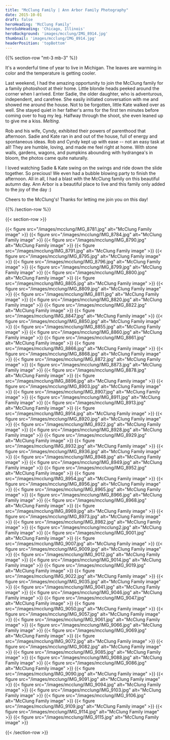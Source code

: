 ```yaml
---
title: "McClung Family | Ann Arbor Family Photography"
date: 2015-10-01
draft: false
heroHeading: 'McClung Family'
heroSubHeading: 'Chicago, Illinois'
heroBackground: 'images/mcclung/IMG_8914.jpg'
thumbnail: 'images/mcclung/IMG_8914.jpg'
headerPosition: 'topBottom'
---
```


{{% section-row "mt-3 mb-3" %}}

It's a wonderful time of year to live in Michigan. The leaves 
are warming in color and the temperature is getting cooler.

Last weekend, I had the amazing opportunity to join the McClung family for a family 
photoshoot at their home. Little blonde heads peeked around the corner when 
I arrived. Enter Sadie, the older daughter, who is adventurous, 
independent, and carefree. She easily initiated conversation with me and 
showed me around the house.  Not to be forgotten, little Kate walked over 
as well. She stayed quiet in her father's arms for the first ten minutes 
before coming over to hug my leg. Halfway through the shoot, she even 
leaned up to give me a kiss. *Melting.* 

Rob and his wife, Cyndy, exhibited their powers of parenthood that afternoon. Sadie and Kate ran in and out of 
the house, full of energy and spontaneous ideas. Rob and Cyndy kept up with 
ease -- not an easy task at all! They are humble, loving, and made me feel 
right at home. With stone walls, gardens, wagons, and pumpkins abounding 
with hydrangea's in bloom, the photos came quite naturally. 

I loved watching Sadie &amp; Kate swing on the swings and ride down the slide together. 
So precious! We even had a bubble blowing party to finish the afternoon. 
All in all, I had a blast with the McClung family on this beautiful autumn 
day. Ann Arbor is a beautiful place to live and this family only added to 
the joy of the day :) 

Cheers to the McClung's!  Thanks for letting me join you on this day!

{{% /section-row %}}

{{< section-row >}}

{{< figure src="/images/mcclung/IMG_8781.jpg" alt="McClung Family image" >}}
{{< figure src="/images/mcclung/IMG_8784.jpg" alt="McClung Family image" >}}
{{< figure src="/images/mcclung/IMG_8790.jpg" alt="McClung Family image" >}}
{{< figure src="/images/mcclung/IMG_8791.jpg" alt="McClung Family image" >}}
{{< figure src="/images/mcclung/IMG_8795.jpg" alt="McClung Family image" >}}
{{< figure src="/images/mcclung/IMG_8796.jpg" alt="McClung Family image" >}}
{{< figure src="/images/mcclung/IMG_8799.jpg" alt="McClung Family image" >}}
{{< figure src="/images/mcclung/IMG_8800.jpg" alt="McClung Family image" >}}
{{< figure src="/images/mcclung/IMG_8805.jpg" alt="McClung Family image" >}}
{{< figure src="/images/mcclung/IMG_8809.jpg" alt="McClung Family image" >}}
{{< figure src="/images/mcclung/IMG_8811.jpg" alt="McClung Family image" >}}
{{< figure src="/images/mcclung/IMG_8820.jpg" alt="McClung Family image" >}}
{{< figure src="/images/mcclung/IMG_8822.jpg" alt="McClung Family image" >}}
{{< figure src="/images/mcclung/IMG_8847.jpg" alt="McClung Family image" >}}
{{< figure src="/images/mcclung/IMG_8850.jpg" alt="McClung Family image" >}}
{{< figure src="/images/mcclung/IMG_8855.jpg" alt="McClung Family image" >}}
{{< figure src="/images/mcclung/IMG_8860.jpg" alt="McClung Family image" >}}
{{< figure src="/images/mcclung/IMG_8861.jpg" alt="McClung Family image" >}}
{{< figure src="/images/mcclung/IMG_8866.jpg" alt="McClung Family image" >}}
{{< figure src="/images/mcclung/IMG_8868.jpg" alt="McClung Family image" >}}
{{< figure src="/images/mcclung/IMG_8872.jpg" alt="McClung Family image" >}}
{{< figure src="/images/mcclung/IMG_8873.jpg" alt="McClung Family image" >}}
{{< figure src="/images/mcclung/IMG_8878.jpg" alt="McClung Family image" >}}
{{< figure src="/images/mcclung/IMG_8896.jpg" alt="McClung Family image" >}}
{{< figure src="/images/mcclung/IMG_8903.jpg" alt="McClung Family image" >}}
{{< figure src="/images/mcclung/IMG_8907.jpg" alt="McClung Family image" >}}
{{< figure src="/images/mcclung/IMG_8911.jpg" alt="McClung Family image" >}}
{{< figure src="/images/mcclung/IMG_8913.jpg" alt="McClung Family image" >}}
{{< figure src="/images/mcclung/IMG_8914.jpg" alt="McClung Family image" >}}
{{< figure src="/images/mcclung/IMG_8920.jpg" alt="McClung Family image" >}}
{{< figure src="/images/mcclung/IMG_8922.jpg" alt="McClung Family image" >}}
{{< figure src="/images/mcclung/IMG_8928.jpg" alt="McClung Family image" >}}
{{< figure src="/images/mcclung/IMG_8929.jpg" alt="McClung Family image" >}}
{{< figure src="/images/mcclung/IMG_8932.jpg" alt="McClung Family image" >}}
{{< figure src="/images/mcclung/IMG_8936.jpg" alt="McClung Family image" >}}
{{< figure src="/images/mcclung/IMG_8948.jpg" alt="McClung Family image" >}}
{{< figure src="/images/mcclung/IMG_8949.jpg" alt="McClung Family image" >}}
{{< figure src="/images/mcclung/IMG_8952.jpg" alt="McClung Family image" >}}
{{< figure src="/images/mcclung/IMG_8954.jpg" alt="McClung Family image" >}}
{{< figure src="/images/mcclung/IMG_8956.jpg" alt="McClung Family image" >}}
{{< figure src="/images/mcclung/IMG_8965.jpg" alt="McClung Family image" >}}
{{< figure src="/images/mcclung/IMG_8966.jpg" alt="McClung Family image" >}}
{{< figure src="/images/mcclung/IMG_8968.jpg" alt="McClung Family image" >}}
{{< figure src="/images/mcclung/IMG_8969.jpg" alt="McClung Family image" >}}
{{< figure src="/images/mcclung/IMG_8973.jpg" alt="McClung Family image" >}}
{{< figure src="/images/mcclung/IMG_8982.jpg" alt="McClung Family image" >}}
{{< figure src="/images/mcclung/mcclung2.jpg" alt="McClung Family image" >}}
{{< figure src="/images/mcclung/IMG_9001.jpg" alt="McClung Family image" >}}
{{< figure src="/images/mcclung/IMG_9007.jpg" alt="McClung Family image" >}}
{{< figure src="/images/mcclung/IMG_9009.jpg" alt="McClung Family image" >}}
{{< figure src="/images/mcclung/IMG_9012.jpg" alt="McClung Family image" >}}
{{< figure src="/images/mcclung/IMG_9014.jpg" alt="McClung Family image" >}}
{{< figure src="/images/mcclung/IMG_9019.jpg" alt="McClung Family image" >}}
{{< figure src="/images/mcclung/IMG_9022.jpg" alt="McClung Family image" >}}
{{< figure src="/images/mcclung/IMG_9035.jpg" alt="McClung Family image" >}}
{{< figure src="/images/mcclung/IMG_9041.jpg" alt="McClung Family image" >}}
{{< figure src="/images/mcclung/IMG_9046.jpg" alt="McClung Family image" >}}
{{< figure src="/images/mcclung/IMG_9047.jpg" alt="McClung Family image" >}}
{{< figure src="/images/mcclung/IMG_9050.jpg" alt="McClung Family image" >}}
{{< figure src="/images/mcclung/IMG_9057.jpg" alt="McClung Family image" >}}
{{< figure src="/images/mcclung/IMG_9061.jpg" alt="McClung Family image" >}}
{{< figure src="/images/mcclung/IMG_9066.jpg" alt="McClung Family image" >}}
{{< figure src="/images/mcclung/IMG_9069.jpg" alt="McClung Family image" >}}
{{< figure src="/images/mcclung/IMG_9072.jpg" alt="McClung Family image" >}}
{{< figure src="/images/mcclung/IMG_9082.jpg" alt="McClung Family image" >}}
{{< figure src="/images/mcclung/IMG_9085.jpg" alt="McClung Family image" >}}
{{< figure src="/images/mcclung/IMG_9088.jpg" alt="McClung Family image" >}}
{{< figure src="/images/mcclung/IMG_9086.jpg" alt="McClung Family image" >}}
{{< figure src="/images/mcclung/IMG_9090.jpg" alt="McClung Family image" >}}
{{< figure src="/images/mcclung/IMG_9091.jpg" alt="McClung Family image" >}}
{{< figure src="/images/mcclung/IMG_9094.jpg" alt="McClung Family image" >}}
{{< figure src="/images/mcclung/IMG_9103.jpg" alt="McClung Family image" >}}
{{< figure src="/images/mcclung/IMG_9106.jpg" alt="McClung Family image" >}}
{{< figure src="/images/mcclung/IMG_9109.jpg" alt="McClung Family image" >}}
{{< figure src="/images/mcclung/IMG_9114.jpg" alt="McClung Family image" >}}
{{< figure src="/images/mcclung/IMG_9115.jpg" alt="McClung Family image" >}}

{{< /section-row >}}
